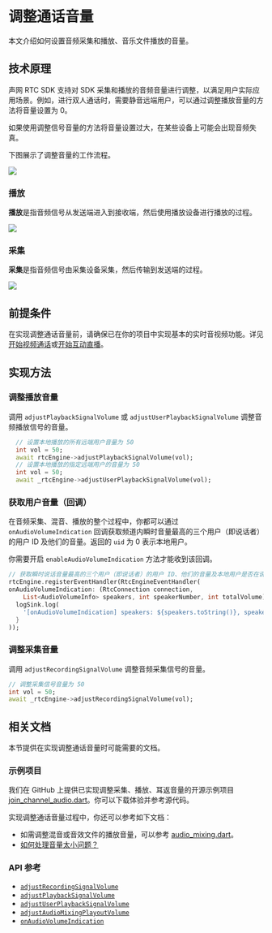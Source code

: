 # 调整通话音量

本文介绍如何设置音频采集和播放、音乐文件播放的音量。


## 技术原理

声网 RTC SDK 支持对 SDK 采集和播放的音频音量进行调整，以满足用户实际应用场景。例如，进行双人通话时，需要静音远端用户，可以通过调整播放音量的方法将音量设置为 0。

<div class="alert note">如果使用调整信号音量的方法将音量设置过大，在某些设备上可能会出现音频失真。</div>

下图展示了调整音量的工作流程。

![](https://web-cdn.agora.io/docs-files/1634715319820)

### 播放

**播放**是指音频信号从发送端进入到接收端，然后使用播放设备进行播放的过程。

![](https://web-cdn.agora.io/docs-files/1577959124720)

### 采集

**采集**是指音频信号由采集设备采集，然后传输到发送端的过程。

![](https://web-cdn.agora.io/docs-files/1577958939565)


## 前提条件

在实现调整通话音量前，请确保已在你的项目中实现基本的实时音视频功能。详见[开始视频通话](./start_call_flutter_ng)或[开始互动直播](./start_live_flutter_ng)。


## 实现方法

### 调整播放音量

调用 `adjustPlaybackSignalVolume` 或 `adjustUserPlaybackSignalVolume` 调整音频播放信号的音量。

```dart
  // 设置本地播放的所有远端用户音量为 50
  int vol = 50;
  await rtcEngine->adjustPlaybackSignalVolume(vol);
  // 设置本地播放的指定远端用户的音量为 50
  int vol = 50;
  await _rtcEngine->adjustUserPlaybackSignalVolume(vol);
```

### 获取用户音量（回调）

在音频采集、混音、播放的整个过程中，你都可以通过 `onAudioVolumeIndication` 回调获取频道内瞬时音量最高的三个用户（即说话者）的用户 ID 及他们的音量。返回的 `uid` 为 0 表示本地用户。

<div class="alert note">你需要开启 <code>enableAudioVolumeIndication</code> 方法才能收到该回调。</div>

```dart
// 获取瞬时说话音量最高的三个用户（即说话者）的用户 ID、他们的音量及本地用户是否在说话
rtcEngine.registerEventHandler(RtcEngineEventHandler(
onAudioVolumeIndication: (RtcConnection connection,
    List<AudioVolumeInfo> speakers, int speakerNumber, int totalVolume) {
  logSink.log(
    '[onAudioVolumeIndication] speakers: ${speakers.toString()}, speakerNumber: $speakerNumber, totalVolume: $totalVolume');
  }
));
```

### 调整采集音量

调用 `adjustRecordingSignalVolume` 调整音频采集信号的音量。

```dart
// 调整采集信号音量为 50
int vol = 50;
await _rtcEngine->adjustRecordingSignalVolume(vol);
```


## 相关文档

本节提供在实现调整通话音量时可能需要的文档。

### 示例项目

我们在 GitHub 上提供已实现调整采集、播放、耳返音量的开源示例项目 [join_channel_audio.dart](https://github.com/AgoraIO-Extensions/Agora-Flutter-SDK/blob/main/example/lib/examples/basic/join_channel_audio/join_channel_audio.dart)。你可以下载体验并参考源代码。

实现调整通话音量过程中，你还可以参考如下文档：

- 如需调整混音或音效文件的播放音量，可以参考 [audio_mixing.dart](https://github.com/AgoraIO-Extensions/Agora-Flutter-SDK/blob/main/example/lib/examples/advanced/audio_mixing/audio_mixing.dart)。
- [如何处理音量太小问题？](https://docs.agora.io/cn/faq/audio_low)

### API 参考

- [`adjustRecordingSignalVolume`](./API%20Reference/flutter_ng/API/toc_audio_process.html?platform=Flutter#api_irtcengine_adjustrecordingsignalvolume)
- [`adjustPlaybackSignalVolume`](./API%20Reference/flutter_ng/API/toc_audio_process.html?platform=Flutter#api_irtcengine_adjustplaybacksignalvolume)
- [`adjustUserPlaybackSignalVolume`](./API%20Reference/flutter_ng/API/toc_audio_process.html?platform=Flutter#api_irtcengine_adjustuserplaybacksignalvolume)
- [`adjustAudioMixingPlayoutVolume`](./API%20Reference/flutter_ng/API/toc_audio_process.html?platform=Flutter#api_irtcengine_adjustaudiomixingplayoutvolume)
- [`onAudioVolumeIndication`](./API%20Reference/flutter_ng/API/toc_audio_process.html?platform=Flutter#callback_irtcengineeventhandler_onaudiovolumeindication)